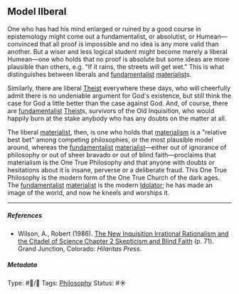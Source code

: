 ## Model lIberal

One who has had his mind enlarged or ruined by a good course in epistemology might come out a fundamentalist, or absolutist, or Humean—convinced that all proof is impossible and no idea is any more valid than another. But a wiser and less logical student might become merely a liberal Humean—one who holds that no proof is absolute but some ideas are more plausible than others, e.g. "If it rains, the streets will get wet." This is what distinguishes between liberals and [fundamentalist](Fundamentalism.md) [materialist](Materialism.md)s.

Similarly, there are liberal [Theist]() everywhere these days, who will cheerfully admit there is no undeniable argument for God's existence, but still think the case for God a little better than the case against God. And, of course, there are [fundamentalist](Fundamentalism.md) [Theist]()s, survivors of the Old Inquisition, who would happily burn at the stake anybody who has any doubts on the matter at all.

The liberal [materialist](Materialism.md), then, is one who holds that [materialism](Materialism.md) is a "relative best bet" among competing philosophies, or the most plausible model around, whereas the [fundamentalist](Fundamentalism.md) [materialist](Materialism.md)—either out of ignorance of philosophy or out of sheer bravado or out of blind faith—proclaims that materialism is the One True Philosophy and that anyone with doubts or hesitations about it is insane, perverse or a deliberate fraud. This One True Philosophy is the modern form of the One True Church of the dark ages. The [fundamentalist](Fundamentalism.md) [materialist](Materialism.md) is the modern [Idolator](Idolatry.md); he has made an image of the world, and now he kneels and worships it.

---

##### References

* Wilson, A., Robert (1986). [The New Inquisition Irrational Rationalism and the Citadel of Science Chapter 2 Skepticism and Blind Faith](The%20New%20Inquisition%20Irrational%20Rationalism%20and%20the%20Citadel%20of%20Science%20Chapter%202%20Skepticism%20and%20Blind%20Faith.md) (p. 71). Grand Junction, Colorado: *Hilaritas Press*.

##### Metadata

Type: #🔵/🔵 
Tags: [Philosophy](Philosophy.md) 
Status: #☀️ 
